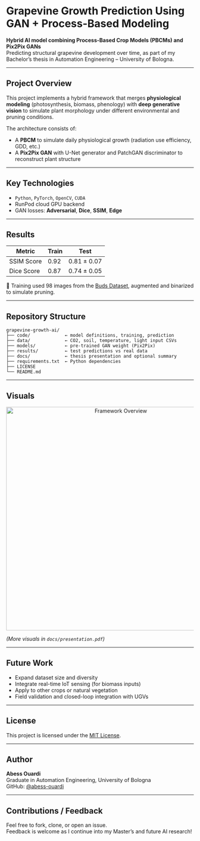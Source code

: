 # Grapevine Growth Prediction Using GAN + Process-Based Modeling

**Hybrid AI model combining Process-Based Crop Models (PBCMs) and Pix2Pix GANs**  
Predicting structural grapevine development over time, as part of my Bachelor’s thesis in Automation Engineering – University of Bologna.

---

## Project Overview

This project implements a hybrid framework that merges **physiological modeling** (photosynthesis, biomass, phenology) with **deep generative vision** to simulate plant morphology under different environmental and pruning conditions.

The architecture consists of:
- A **PBCM** to simulate daily physiological growth (radiation use efficiency, GDD, etc.)
- A **Pix2Pix GAN** with U-Net generator and PatchGAN discriminator to reconstruct plant structure

---

## Key Technologies

- `Python`, `PyTorch`, `OpenCV`, `CUDA`
- RunPod cloud GPU backend
- GAN losses: **Adversarial**, **Dice**, **SSIM**, **Edge**

---

## Results

| Metric       | Train     | Test      |
|--------------|-----------|-----------|
| SSIM Score   | 0.92      | 0.81 ± 0.07 |
| Dice Score   | 0.87      | 0.74 ± 0.05 |

🔬 Training used 98 images from the [Buds Dataset](https://www.kaggle.com/datasets/frednavruzov/grapevine-buds-dataset), augmented and binarized to simulate pruning.

---

## Repository Structure

```
grapevine-growth-ai/
├── code/             ← model definitions, training, prediction
├── data/             ← CO2, soil, temperature, light input CSVs
├── models/           ← pre-trained GAN weight (Pix2Pix)
├── results/          ← test predictions vs real data
├── docs/             ← thesis presentation and optional summary
├── requirements.txt  ← Python dependencies
├── LICENSE
└── README.md
```

---

## Visuals

<p align="center">
  <img src="docs/presentation.png" alt="Framework Overview" width="600"/>
</p>

_(More visuals in `docs/presentation.pdf`)_

---

## Future Work

- Expand dataset size and diversity
- Integrate real-time IoT sensing (for biomass inputs)
- Apply to other crops or natural vegetation
- Field validation and closed-loop integration with UGVs

---

## License

This project is licensed under the [MIT License](LICENSE).

---

## Author

**Abess Ouardi**  
Graduate in Automation Engineering, University of Bologna  
GitHub: [@abess-ouardi](https://github.com/abess-ouardi)

---

## Contributions / Feedback

Feel free to fork, clone, or open an issue.  
Feedback is welcome as I continue into my Master’s and future AI research!
